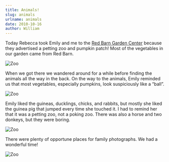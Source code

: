 ```yaml
---
title: Animals!
slug: animals
urlname: animals
date: 2010-10-16
author: William
---
```

Today Rebecca took Emily and me to the [Red Barn Garden Center][a] because they
advertised a petting zoo and pumpkin patch! Most of the vegetables in our garden
came from Red Barn.

<img src="{static}/images/2010-10-16-zoo-1.png" alt="Zoo" class="img-fluid">

When we got there we wandered around for a while before finding the animals all
the way in the back. On the way to the animals, Emily reminded us that most
vegetables, especially pumpkins, look suspiciously like a &ldquo;ball&rdquo;.

<img src="{static}/images/2010-10-16-zoo-2.png" alt="Zoo" class="img-fluid">

Emily liked the guineas, ducklings, chicks, and rabbits, but mostly she liked
the guinea pig that jumped every time she touched it. I had to remind her that
it was a petting zoo, not a poking zoo. There was also a horse and two donkeys,
but they were boring.

<img src="{static}/images/2010-10-16-zoo-3.png" alt="Zoo" class="img-fluid">

There were plenty of opportune places for family photographs. We had a wonderful
time!

<img src="{static}/images/2010-10-16-zoo-4.png" alt="Zoo" class="img-fluid">

[a]: http://redbarngardencenter.net/
